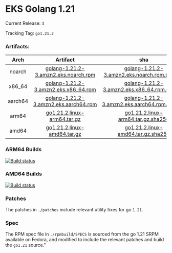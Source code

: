 # EKS Golang 1.21

Current Release: `3`

Tracking Tag: `go1.21.2`

### Artifacts:  
|Arch|Artifact|sha|
|:---:|:---:|:---:|
|noarch|[golang-1.21.2-3.amzn2.eks.noarch.rpm](https://distro.eks.amazonaws.com/golang-go1.21.2/release/3/x86_64/RPMS/noarch/golang-1.21.2-3.amzn2.eks.noarch.rpm)|[golang-1.21.2-3.amzn2.eks.noarch.rpm.sha256](https://distro.eks.amazonaws.com/golang-go1.21.2/release/3/x86_64/RPMS/noarch/golang-1.21.2-3.amzn2.eks.noarch.rpm.sha256)|
|x86_64|[golang-1.21.2-3.amzn2.eks.x86_64.rpm](https://distro.eks.amazonaws.com/golang-go1.21.2/release/3/x86_64/RPMS/x86_64/golang-1.21.2-3.amzn2.eks.x86_64.rpm)|[golang-1.21.2-3.amzn2.eks.x86_64.rpm.sha256](https://distro.eks.amazonaws.com/golang-go1.21.2/release/3/x86_64/RPMS/x86_64/golang-1.21.2-3.amzn2.eks.x86_64.rpm.sha256)|
|aarch64|[golang-1.21.2-3.amzn2.eks.aarch64.rpm](https://distro.eks.amazonaws.com/golang-go1.21.2/release/3/aarch64/RPMS/aarch64/golang-1.21.2-3.amzn2.eks.aarch64.rpm)|[golang-1.21.2-3.amzn2.eks.aarch64.rpm.sha256](https://distro.eks.amazonaws.com/golang-go1.21.2/release/3/aarch64/RPMS/aarch64/golang-1.21.2-3.amzn2.eks.aarch64.rpm.sha256)|
|arm64|[go1.21.2.linux-arm64.tar.gz](https://distro.eks.amazonaws.com/golang-go1.21.2/release/3/archives/linux/arm64/go1.21.2.linux-arm64.tar.gz)|[go1.21.2.linux-arm64.tar.gz.sha256](https://distro.eks.amazonaws.com/golang-go1.21.2/release/3/archives/linux/arm64/go1.21.2.linux-arm64.tar.gz.sha256)|
|amd64|[go1.21.2.linux-amd64.tar.gz](https://distro.eks.amazonaws.com/golang-go1.21.2/release/3/archives/linux/amd64/go1.21.2.linux-amd64.tar.gz)|[go1.21.2.linux-amd64.tar.gz.sha256](https://distro.eks.amazonaws.com/golang-go1.21.2/release/3/archives/linux/amd64/go1.21.2.linux-amd64.tar.gz.sha256)|


### ARM64 Builds
[![Build status](https://prow.eks.amazonaws.com/badge.svg?jobs=golang-1-21-ARM64-PROD-tooling-postsubmit)](https://prow.eks.amazonaws.com/?repo=aws%2Feks-distro-build-tooling&type=postsubmit)

### AMD64 Builds
[![Build status](https://prow.eks.amazonaws.com/badge.svg?jobs=golang-1-21-tooling-postsubmit)](https://prow.eks.amazonaws.com/?repo=aws%2Feks-distro-build-tooling&type=postsubmit)

### Patches
The patches in `./patches` include relevant utility fixes for go `1.21`.

### Spec
The RPM spec file in `./rpmbuild/SPECS` is sourced from the go 1.21 SRPM available on Fedora, and modified to include the relevant patches and build the `go1.21` source."
